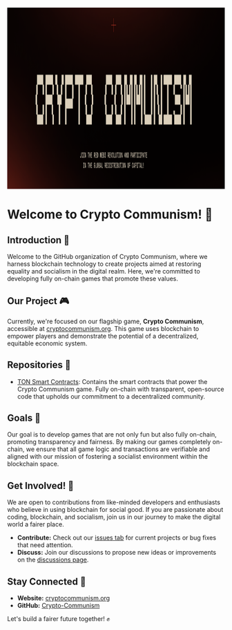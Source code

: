 <p align="center">
  <img alt="Net-runner" src="https://raw.githubusercontent.com/Crypto-Communism/.github/main/header.png" height="420" width="1200"/>
</p>

# Welcome to Crypto Communism! 🚩

## Introduction 🌟
Welcome to the GitHub organization of Crypto Communism, where we harness blockchain technology to create projects aimed at restoring equality and socialism in the digital realm. Here, we're committed to developing fully on-chain games that promote these values.

## Our Project 🎮
Currently, we're focused on our flagship game, **Crypto Communism**, accessible at [cryptocommunism.org](http://cryptocommunism.org). This game uses blockchain to empower players and demonstrate the potential of a decentralized, equitable economic system.

## Repositories 📁
- [TON Smart Contracts](https://github.com/Crypto-Communism/ton): Contains the smart contracts that power the Crypto Communism game. Fully on-chain with transparent, open-source code that upholds our commitment to a decentralized community.

## Goals 🎯
Our goal is to develop games that are not only fun but also fully on-chain, promoting transparency and fairness. By making our games completely on-chain, we ensure that all game logic and transactions are verifiable and aligned with our mission of fostering a socialist environment within the blockchain space.

## Get Involved! 👥
We are open to contributions from like-minded developers and enthusiasts who believe in using blockchain for social good. If you are passionate about coding, blockchain, and socialism, join us in our journey to make the digital world a fairer place.

- **Contribute:** Check out our [issues tab](https://github.com/Crypto-Communism/ton/issues) for current projects or bug fixes that need attention.
- **Discuss:** Join our discussions to propose new ideas or improvements on the [discussions page](https://github.com/Crypto-Communism/ton/discussions).

## Stay Connected 📢
- **Website:** [cryptocommunism.org](http://cryptocommunism.org)
- **GitHub:** [Crypto-Communism](https://github.com/Crypto-Communism)

Let's build a fairer future together! ✊
